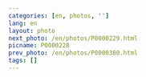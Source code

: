```yaml
---
categories: [en, photos, '']
lang: en
layout: photo
next_photo: /en/photos/P0000229.html
picname: P0000228
prev_photo: /en/photos/P0000380.html
tags: []
---
```

